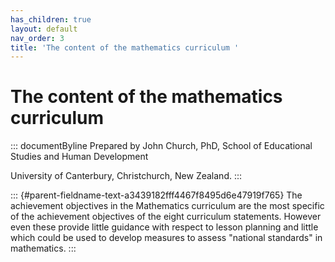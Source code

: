 ```yaml
---
has_children: true
layout: default
nav_order: 3
title: 'The content of the mathematics curriculum '
---
```

# The content of the mathematics curriculum 


::: documentByline
Prepared by John Church, PhD, School of Educational Studies and Human
Development

University of Canterbury, Christchurch, New Zealand.
:::

::: {#parent-fieldname-text-a3439182fff4467f8495d6e47919f765}
The achievement objectives in the Mathematics curriculum are the most
specific of the achievement objectives of the eight curriculum
statements. However even these provide little guidance with respect to
lesson planning and little which could be used to develop measures to
assess \"national standards\" in mathematics.
:::
